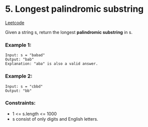 # 5. Longest palindromic substring
[Leetcode](https://leetcode.com/problems/longest-palindromic-substring/description/)

Given a string s, return the longest **palindromic substring** in s.

 

### Example 1:
```
Input: s = "babad"
Output: "bab"
Explanation: "aba" is also a valid answer.
```
### Example 2:
```
Input: s = "cbbd"
Output: "bb"
```

### Constraints:

- 1 <= s.length <= 1000
- s consist of only digits and English letters.